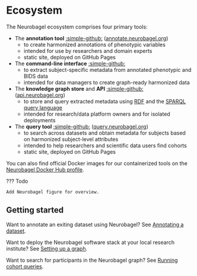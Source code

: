 # Ecosystem

The Neurobagel ecosystem comprises four primary tools:

- The **annotation tool** [:simple-github:](https://github.com/neurobagel/annotation_tool) ([annotate.neurobagel.org](https://annotate.neurobagel.org))
    - to create harmonized annotations of phenotypic variables
    - intended for use by researchers and domain experts
    - static site, deployed on GitHub Pages
- The **command-line interface** [:simple-github:](https://github.com/neurobagel/bagel-cli)
    - to extract subject-specific metadata from annotated phenotypic and BIDS data
    - intended for data managers to create graph-ready harmonized data
- The **knowledge graph store** and **API** [:simple-github:](https://github.com/neurobagel/api) ([api.neurobagel.org](https://api.neurobagel.org))
    - to store and query extracted metadata using [RDF](https://www.w3.org/RDF/) and the [SPARQL query language](https://www.w3.org/TR/rdf-sparql-query/)
    - intended for research/data platform owners and for isolated deployments
- The **query tool** [:simple-github:](https://github.com/neurobagel/query-tool) ([query.neurobagel.org](https://query.neurobagel.org))
    - to search across datasets and obtain metadata for subjects based on harmonized subject-level attributes
    - intended to help researchers and scientific data users find cohorts
    - static site, deployed on GitHub Pages

You can also find official Docker images for our containerized tools on the [Neurobagel Docker Hub profile](https://hub.docker.com/u/neurobagel).

??? Todo

    Add Neurobagel figure for overview.

## Getting started

Want to annotate an exiting dataset using Neurobagel? See [Annotating a dataset](annotation_tool.md).

Want to deploy the Neurobagel software stack at your local research institute? See [Setting up a graph](infrastructure.md).

Want to search for participants in the Neurobagel graph? See [Running cohort queries](query_tool.md).